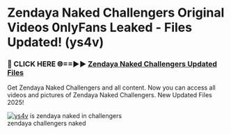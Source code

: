 # Zendaya Naked Challengers Original Videos 0nlyFans Leaked - Files Updated! (ys4v)

<h3>🔴 CLICK HERE 🌐==►► <a href="https://tinyurl.com/yckcrads" rel="nofollow">Zendaya Naked Challengers Updated Files</a></h3>

Get Zendaya Naked Challengers and all content. Now you can access all videos and pictures of Zendaya Naked Challengers. New Updated Files 2025!

[![ys4v](https://i.imgur.com/hpKpOFt.gif)](https://tinyurl.com/yckcrads)
is zendaya naked in challengers<br>
zendaya challengers naked